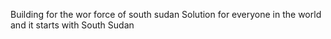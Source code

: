  Building for the wor force of south sudan 
Solution for everyone in the world and it starts with South Sudan
